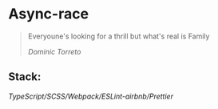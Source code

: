 # Async-race

> Everyoune's looking for a thrill but what's real is Family
>
> *Dominic Torreto*

## Stack:

*TypeScript/SCSS/Webpack/ESLint-airbnb/Prettier*



